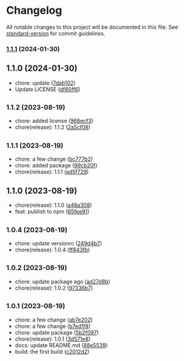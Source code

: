 # Changelog

All notable changes to this project will be documented in this file. See [standard-version](https://github.com/conventional-changelog/standard-version) for commit guidelines.

### [1.1.1](https://github.com/biyuehu/standard-dev-demo/compare/v1.1.2...v1.1.1) (2024-01-30)

## 1.1.0 (2024-01-30)

* chore: update ([7dab102](https://github.com/biyuehu/standard-dev-demo/commit/7dab102))
* Update LICENSE ([df85ff6](https://github.com/biyuehu/standard-dev-demo/commit/df85ff6))



## <small>1.1.2 (2023-08-19)</small>

* chore: added license ([968ecf3](https://github.com/biyuehu/standard-dev-demo/commit/968ecf3))
* chore(release): 1.1.2 ([2a5cf08](https://github.com/biyuehu/standard-dev-demo/commit/2a5cf08))



## <small>1.1.1 (2023-08-19)</small>

* chore: a few change ([bc777b2](https://github.com/biyuehu/standard-dev-demo/commit/bc777b2))
* chore: added package ([99cb20f](https://github.com/biyuehu/standard-dev-demo/commit/99cb20f))
* chore(release): 1.1.1 ([ad5f729](https://github.com/biyuehu/standard-dev-demo/commit/ad5f729))



## 1.1.0 (2023-08-19)

* chore(release): 1.1.0 ([a48a308](https://github.com/biyuehu/standard-dev-demo/commit/a48a308))
* feat: publish to npm ([65fee91](https://github.com/biyuehu/standard-dev-demo/commit/65fee91))



## <small>1.0.4 (2023-08-19)</small>

* chore: update versionrc ([249d4b7](https://github.com/biyuehu/standard-dev-demo/commit/249d4b7))
* chore(release): 1.0.4 ([ff843fb](https://github.com/biyuehu/standard-dev-demo/commit/ff843fb))



## <small>1.0.2 (2023-08-19)</small>

* chore: update package ago ([ad27d8b](https://github.com/biyuehu/standard-dev-demo/commit/ad27d8b))
* chore(release): 1.0.2 ([97336b7](https://github.com/biyuehu/standard-dev-demo/commit/97336b7))



## <small>1.0.1 (2023-08-19)</small>

* chore: a few change ([ab7e202](https://github.com/biyuehu/standard-dev-demo/commit/ab7e202))
* chore: a few change ([b7ed1f8](https://github.com/biyuehu/standard-dev-demo/commit/b7ed1f8))
* chore: update package ([5b2f097](https://github.com/biyuehu/standard-dev-demo/commit/5b2f097))
* chore(release): 1.0.1 ([3d571e8](https://github.com/biyuehu/standard-dev-demo/commit/3d571e8))
* docs: update README.md ([88e5539](https://github.com/biyuehu/standard-dev-demo/commit/88e5539))
* build: the first build ([c2012d2](https://github.com/biyuehu/standard-dev-demo/commit/c2012d2))
